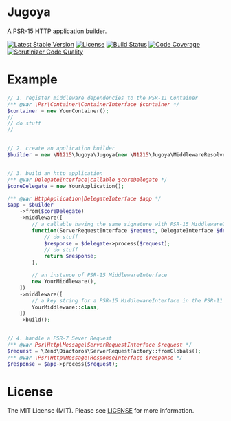 # Jugoya
A PSR-15 HTTP application builder.

[![Latest Stable Version](https://poser.pugx.org/n1215/jugoya/v/stable)](https://packagist.org/packages/n1215/jugoya)
[![License](https://poser.pugx.org/n1215/jugoya/license)](https://packagist.org/packages/n1215/jugoya)
[![Build Status](https://scrutinizer-ci.com/g/n1215/jugoya/badges/build.png?b=master)](https://scrutinizer-ci.com/g/n1215/jugoya/build-status/master)
[![Code Coverage](https://scrutinizer-ci.com/g/n1215/jugoya/badges/coverage.png?b=master)](https://scrutinizer-ci.com/g/n1215/jugoya/?branch=master)
[![Scrutinizer Code Quality](https://scrutinizer-ci.com/g/n1215/jugoya/badges/quality-score.png?b=master)](https://scrutinizer-ci.com/g/n1215/jugoya/?branch=master)

# Example

```php
// 1. register middleware dependencies to the PSR-11 Container
/** @var \Psr\Container\ContainerInterface $container */
$container = new YourContainer();
//
// do stuff
//


// 2. create an application builder
$builder = new \N1215\Jugoya\Jugoya(new \N1215\Jugoya\MiddlewareResolver($container));


// 3. build an http application
/** @var DelegateInterface|callable $coreDelegate */
$coreDelegate = new YourApplication();

/** @var HttpApplication|DelegateInterface $app */
$app = $builder
    ->from($coreDelegate)
    ->middleware([
        // a callable having the same signature with PSR-15 MiddlewareInterface
        function(ServerRequestInterface $request, DelegateInterface $delegate) {
            // do stuff
            $response = $delegate->process($request);
            // do stuff
            return $response;
        },

        // an instance of PSR-15 MiddlewareInterface
        new YourMiddleware(),
    ])
    ->middleware([
        // a key string for a PSR-15 MiddlewareInterface in the PSR-11 Container
        YourMiddleware::class,
    ])
    ->build();


// 4. handle a PSR-7 Sever Request
/** @var Psr\Http\Message\ServerRequestInterface $request */
$request = \Zend\Diactoros\ServerRequestFactory::fromGlobals();
/** @var \Psr\Http\Message\ResponseInterface $response */
$response = $app->process($request);
```

# License

The MIT License (MIT). Please see [LICENSE](LICENSE) for more information.